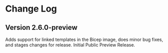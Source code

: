 # Change Log

## Version 2.6.0-preview
Adds support for linked templates in the Bicep image, does minor bug fixes, and stages changes for release.
Initial Public Preview Release.